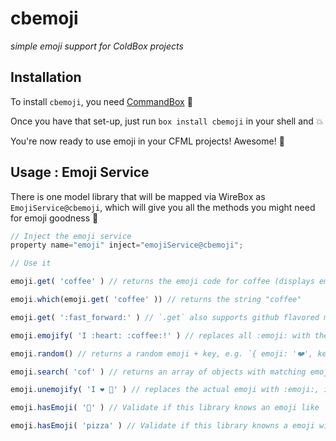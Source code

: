 # cbemoji

_simple emoji support for ColdBox projects_

## Installation

To install `cbemoji`, you need [CommandBox](https://www.ortussolutions.com/products/commandbox/) :rocket:

Once you have that set-up, just run `box install cbemoji` in your shell and :boom:

You're now ready to use emoji in your CFML projects! Awesome! :rocket:

## Usage : Emoji Service

There is one model library that will be mapped via WireBox as `EmojiService@cbemoji`, which will give you all the methods you might need for emoji goodness :rocket:


```javascript
// Inject the emoji service
property name="emoji" inject="emojiService@cbemoji";

// Use it

emoji.get( 'coffee' ) // returns the emoji code for coffee (displays emoji on terminals that support it)

emoji.which(emoji.get( 'coffee' )) // returns the string "coffee"

emoji.get( ':fast_forward:' ) // `.get` also supports github flavored markdown emoji (http://www.emoji-cheat-sheet.com/)

emoji.emojify( 'I :heart: :coffee:!' ) // replaces all :emoji: with the actual emoji, in this case: returns "I ❤️ ☕️!"

emoji.random() // returns a random emoji + key, e.g. `{ emoji: '❤️', key: 'heart' }`

emoji.search( 'cof' ) // returns an array of objects with matching emoji's. `[{ emoji: '☕️', key: 'coffee' }, { emoji: ⚰', key: 'coffin'}]`

emoji.unemojify( 'I ❤️ 🍕' ) // replaces the actual emoji with :emoji:, in this case: returns "I :heart: :pizza:"

emoji.hasEmoji( '🍕' ) // Validate if this library knows an emoji like `🍕`

emoji.hasEmoji( 'pizza' ) // Validate if this library knowns a emoji with the name `pizza`
```